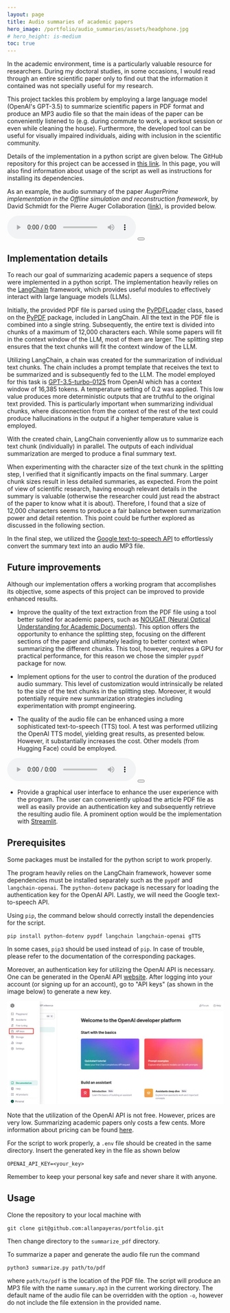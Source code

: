 ```yaml
---
layout: page
title: Audio summaries of academic papers
hero_image: /portfolio/audio_summaries/assets/headphone.jpg
# hero_height: is-medium
toc: true
---
```


In the academic environment, time is a particularly valuable resource for researchers.
During my doctoral studies, in some occasions, I would read through an entire scientific paper only to find out that the information it contained was not specially useful for my research.

This project tackles this problem by employing a large language model (OpenAI's GPT-3.5) to summarize scientific papers in PDF format and produce an MP3 audio file so that the main ideas of the paper can be conveniently listened to (e.g. during commute to work, a workout session or even while cleaning the house).
Furthermore, the developed tool can be useful for visually impaired individuals, aiding with inclusion in the scientific community.

Details of the implementation in a python script are given below.
The GitHub repository for this project can be accessed in [this link](https://github.com/allanpayeras/portfolio/tree/main/summarize_pdf).
In this page, you will also find information about usage of the script as well as instructions for installing its dependencies.

As an example, the audio summary of the paper *AugerPrime implementation in the Offline simulation and reconstruction framework*, by David Schmidt for the Pierre Auger Collaboration ([link](/portfolio/audio_summaries/assets/2017_ICRC_schmidt.pdf)), is provided below.

<div class="audio-player">
  <audio controls>
    <source src="/portfolio/audio_summaries/assets/summary_2017_ICRC_schmidt.mp3" type="audio/mpeg">
    Your browser does not support the audio element.
  </audio>
  <button onclick="toggleAudio()"></button>
</div>

<script src="/assets/js/app.js"></script>


## Implementation details

To reach our goal of summarizing academic papers a sequence of steps were implemented in a python script.
The implementation heavily relies on the [LangChain](https://python.langchain.com/docs/get_started/introduction) framework, which provides useful modules to effectively interact with large language models (LLMs).

Initially, the provided PDF file is parsed using the [PyPDFLoader](https://python.langchain.com/docs/modules/data_connection/document_loaders/pdf) class, based on the [PyPDF](https://pypdf.readthedocs.io/en/stable/) package, included in LangChain.
All the text in the PDF file is combined into a single string.
Subsequently, the entire text is divided into chunks of a maximum of 12,000 characters each.
While some papers will fit in the context window of the LLM, most of them are larger.
The splitting step ensures that the text chunks will fit the context window of the LLM.

Utilizing LangChain, a chain was created for the summarization of individual text chunks.
The chain includes a prompt template that receives the text to be summarized and is subsequently fed to the LLM.
The model employed for this task is [GPT-3.5-turbo-0125](https://platform.openai.com/docs/models/gpt-3-5-turbo) from OpenAI which has a context window of 16,385 tokens.
A temperature setting of 0.2 was applied.
This low value produces more deterministic outputs that are truthful to the original text provided.
This is particularly important when summarizing individual chunks, where disconnection from the context of the rest of the text could produce hallucinations in the output if a higher temperature value is employed.

With the created chain, LangChain conveniently allow us to summarize each text chunk (individually) in parallel.
The outputs of each individual summarization are merged to produce a final summary text.

When experimenting with the character size of the text chunk in the splitting step, I verified that it significantly impacts on the final summary.
Larger chunk sizes result in less detailed summaries, as expected.
From the point of view of scientific research, having enough relevant details in the summary is valuable (otherwise the researcher could just read the abstract of the paper to know what it is about).
Therefore, I found that a size of 12,000 characters seems to produce a fair balance between summarization power and detail retention.
This point could be further explored as discussed in the following section.

In the final step, we utilized the [Google text-to-speech API](https://pypi.org/project/gTTS/) to effortlessly convert the summary text into an audio MP3 file.


## Future improvements

Although our implementation offers a working program that accomplishes its objective, some aspects of this project can be improved to provide enhanced results.

* Improve the quality of the text extraction from the PDF file using a tool better suited for academic papers, such as [NOUGAT (Neural Optical Understanding for Academic Documents)](https://github.com/facebookresearch/nougat/tree/main).
This option offers the opportunity to enhance the splitting step, focusing on the different sections of the paper and ultimately leading to better context when summarizing the different chunks.
This tool, however, requires a GPU for practical performance, for this reason we chose the simpler `pypdf` package for now.

* Implement options for the user to control the duration of the produced audio summary.
This level of customization would intrinsically be related to the size of the text chunks in the splitting step.
Moreover, it would potentially require new summarization strategies including experimentation with prompt engineering.

* The quality of the audio file can be enhanced using a more sophisticated text-to-speech (TTS) tool.
A test was performed utilizing the OpenAI TTS model, yielding great results, as presented below.
However, it substantially increases the cost.
Other models (from Hugging Face) could be employed.

<div class="audio-player">
  <audio controls>
    <source src="/portfolio/audio_summaries/assets/test_openai_tts_2.mp3" type="audio/mpeg">
    Your browser does not support the audio element.
  </audio>
  <button onclick="toggleAudio()"></button>
</div>

* Provide a graphical user interface to enhance the user experience with the program.
The user can conveniently upload the article PDF file as well as easily provide an authentication key and subsequently retrieve the resulting audio file.
A prominent option would be the implementation with [Streamlit](https://streamlit.io/).


## Prerequisites

Some packages must be installed for the python script to work properly.

The program heavily relies on the LangChain framework, however some dependencies must be installed separately such as the `pypdf` and `langchain-openai`.
The `python-dotenv` package is necessary for loading the authentication key for the OpenAI API.
Lastly, we will need the Google text-to-speech API.

Using `pip`, the command below should correctly install the dependencies for the script. 
```
pip install python-dotenv pypdf langchain langchain-openai gTTS
```
In some cases, `pip3` should be used instead of `pip`.
In case of trouble, please refer to the documentation of the corresponding packages.

Moreover, an authentication key for utilizing the OpenAI API is necessary.
One can be generated in the OpenAI API [website](https://openai.com/blog/openai-api).
After logging into your account (or signing up for an account), go to "API keys" (as shown in the image below) to generate a new key.

![open_ai_website](assets/openai_website.jpg)

Note that the utilization of the OpenAI API is not free. However, prices are very low. Summarizing academic papers only costs a few cents. More information about pricing can be found [here](https://openai.com/pricing).

For the script to work properly, a `.env` file should be created in the same directory.
Insert the generated key in the file as shown below
```
OPENAI_API_KEY=<your_key>
```
Remember to keep your personal key safe and never share it with anyone.


## Usage

Clone the repository to your local machine with
```
git clone git@github.com:allanpayeras/portfolio.git
```
Then change directory to the `summarize_pdf` directory.

To summarize a paper and generate the audio file run the command
```
python3 summarize.py path/to/pdf
```
where `path/to/pdf` is the location of the PDF file.
The script will produce an MP3 file with the name `summary.mp3` in the current working directory.
The default name of the audio file can be overridden with the option `-o`, however do not include the file extension in the provided name.